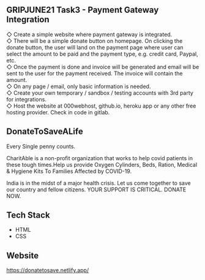 ## GRIPJUNE21 Task3 - Payment Gateway Integration
◇ Create a simple website where payment gateway is integrated.  
◇ There will be a simple donate button on homepage. On clicking the donate button, the user will land on the payment page where user can select the amount to be paid and the payment type, e.g. credit card, Paypal, etc.   
◇ Once the payment is done and invoice will be generated and email will be sent to the user for the payment received. The invoice will contain the amount.  
◇ On any page / email, only basic information is needed.   
◇ Create your own temporary / sandbox / testing accounts with 3rd party for integrations.   
◇ Host the website at 000webhost, github.io, heroku app or any other free hosting provider. Check in code in gitlab.  

## DonateToSaveALife
Every Single penny counts.

CharitAble is a non-profit organization that works to help covid patients in these tough times.Help us provide Oxygen Cylinders, Beds, Ration, Medical & Hygiene Kits To Families Affected by COVID-19.

India is in the midst of a major health crisis.
Let us come together to save our country and fellow citizens.
YOUR SUPPORT IS CRITICAL.
DONATE NOW.

## Tech Stack
* HTML
* CSS

## Website
https://donatetosave.netlify.app/
